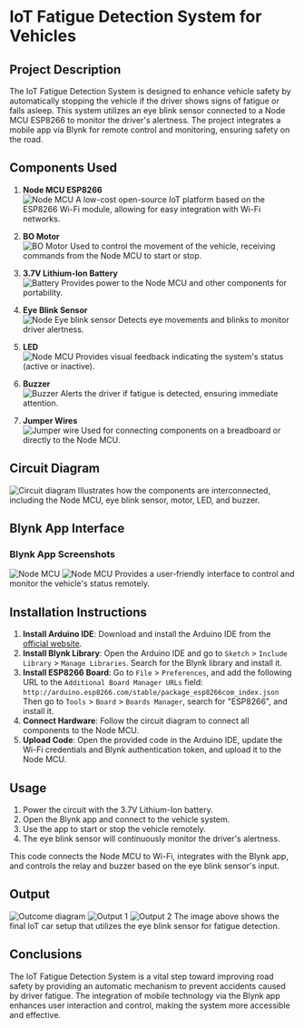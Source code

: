 
# IoT Fatigue Detection System for Vehicles

## Project Description
The IoT Fatigue Detection System is designed to enhance vehicle safety by automatically stopping the vehicle if the driver shows signs of fatigue or falls asleep. This system utilizes an eye blink sensor connected to a Node MCU ESP8266 to monitor the driver's alertness. The project integrates a mobile app via Blynk for remote control and monitoring, ensuring safety on the road.

## Components Used

1. **Node MCU ESP8266**  
   <img src="img/NODE MCU.png" alt="Node MCU"/> 
   A low-cost open-source IoT platform based on the ESP8266 Wi-Fi module, allowing for easy integration with Wi-Fi networks.

1. **BO Motor**  
   <img src="img/bo motor.jpg" alt="BO Motor"/> 
   Used to control the movement of the vehicle, receiving commands from the Node MCU to start or stop.

2. **3.7V Lithium-Ion Battery**  
   <img src="img/battery.jpeg" alt="Battery"/> 
   Provides power to the Node MCU and other components for portability.

3. **Eye Blink Sensor**  
   <img src="img/sensor.webp" alt="Node Eye blink sensor"/> 
   Detects eye movements and blinks to monitor driver alertness.

4. **LED**  
   <img src="" alt="Node MCU"/> 
   Provides visual feedback indicating the system's status (active or inactive).

5. **Buzzer**  
   <img src="img/buzzer.jpeg" alt="Buzzer"/> 
   Alerts the driver if fatigue is detected, ensuring immediate attention.

6. **Jumper Wires**  
   <img src="img/wire.jpeg" alt="Jumper wire"/>
   Used for connecting components on a breadboard or directly to the Node MCU.

## Circuit Diagram
<img src="img/circuit diagram.png" alt="Circuit diagram"/>  
Illustrates how the components are interconnected, including the Node MCU, eye blink sensor, motor, LED, and buzzer.

## Blynk App Interface
### Blynk App Screenshots
<img src="" alt="Node MCU"/> 
<img src="" alt="Node MCU"/>
Provides a user-friendly interface to control and monitor the vehicle's status remotely.

## Installation Instructions
1. **Install Arduino IDE**: Download and install the Arduino IDE from the [official website](https://www.arduino.cc/en/software).
2. **Install Blynk Library**: Open the Arduino IDE and go to `Sketch` > `Include Library` > `Manage Libraries`. Search for the Blynk library and install it.
3. **Install ESP8266 Board**: Go to `File` > `Preferences`, and add the following URL to the `Additional Board Manager URLs` field:  
   `http://arduino.esp8266.com/stable/package_esp8266com_index.json`  
   Then go to `Tools` > `Board` > `Boards Manager`, search for "ESP8266", and install it.
4. **Connect Hardware**: Follow the circuit diagram to connect all components to the Node MCU.
5. **Upload Code**: Open the provided code in the Arduino IDE, update the Wi-Fi credentials and Blynk authentication token, and upload it to the Node MCU.

## Usage
1. Power the circuit with the 3.7V Lithium-Ion battery.
2. Open the Blynk app and connect to the vehicle system.
3. Use the app to start or stop the vehicle remotely.
4. The eye blink sensor will continuously monitor the driver's alertness.


This code connects the Node MCU to Wi-Fi, integrates with the Blynk app, and controls the relay and buzzer based on the eye blink sensor's input.

## Output
<img src="img/iot project outcome .jpg" alt="Outcome diagram"/>  
<img src="img/output1.jpg" alt="Output 1"/>
<img src="img/output2.jpg" alt="Output 2"/>
The image above shows the final IoT car setup that utilizes the eye blink sensor for fatigue detection.

## Conclusions
The IoT Fatigue Detection System is a vital step toward improving road safety by providing an automatic mechanism to prevent accidents caused by driver fatigue. The integration of mobile technology via the Blynk app enhances user interaction and control, making the system more accessible and effective.
